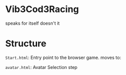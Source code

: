 # Vib3Cod3Racing
speaks for itself doesn't it

# Structure

`Start.html`: Entry point to the browser game. moves to: 

`avatar.html`: Avatar Selection step


